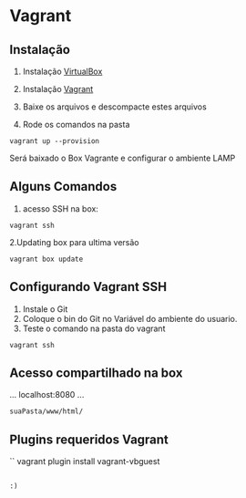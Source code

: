 Vagrant
=================

Instalação
------------

1. Instalação [VirtualBox](http://www.virtualbox.org/)

2. Instalação [Vagrant](http://www.vagrantup.com/)

3. Baixe os arquivos e descompacte estes arquivos

4. Rode os comandos na pasta 
```
vagrant up --provision
```

Será baixado o Box Vagrante e configurar o ambiente LAMP

Alguns Comandos
---------------

1. acesso SSH na box:

```
vagrant ssh
```
2.Updating box para ultima versão
```
vagrant box update
```

Configurando Vagrant SSH
------------------------

1. Instale o Git
2. Coloque o bin do Git no Variável do ambiente do usuario.
3. Teste o comando na pasta do vagrant 

```
vagrant ssh
```

Acesso compartilhado na box
-------------------------
...
localhost:8080
...
```
suaPasta/www/html/
```

Plugins requeridos Vagrant
--------------------------
``
vagrant plugin install vagrant-vbguest
```

:)

